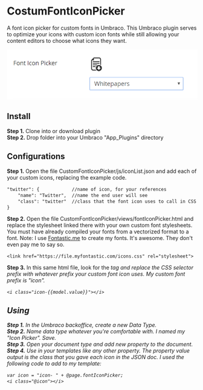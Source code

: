 # CostumFontIconPicker
A font icon picker for custom fonts in Umbraco. This Umbraco plugin serves to optimize your icons with custom icon fonts while still allowing your content editors to choose what icons they want. 

<p>
	<img src="readme/intro-image.png" alt="A font icon picker for custom fonts in Umbraco" />
</p>

## Install
<b>Step 1.</b> Clone into or download plugin <br />
<b>Step 2.</b> Drop folder into your Umbraco "App_Plugins" directory

## Configurations
<b>Step 1.</b> Open the file CustomFontIconPicker/js/iconList.json and add each of your custom icons, replacing the example code.
```
"twitter": {  			//name of icon, for your references
	"name": "Twitter", 	//name the end user will see
	"class": "twitter" 	//class that the font icon uses to call in CSS
}
```
<b>Step 2.</b> Open the file CustomFontIconPicker/views/fontIconPicker.html and replace the stylesheet linked there with your own custom font stylesheets. You must have already compiled your fonts from a vectorized format to a font.
Note: I use <a href="http://fontastic.me/" target="_blank">Fontastic.me</a> to create my fonts. It's awesome. They don't even pay me to say so.
```
<link href="https://file.myfontastic.com/icons.css" rel="stylesheet">
```
<b>Step 3.</b> In this same html file, look for the <code><i></code> tag and replace the CSS selector prefix with whatever prefix your custom font icon uses. My custom font prefix is <em>"icon"</em>.
```
<i class="icon-{{model.value}}"></i>
``` 

## Using
<b>Step 1.</b> In the Umbraco backoffice, create a new Data Type.<br />
<b>Step 2.</b> Name data type whatever you're comfortable with. I named my <em>"Icon Picker"</em>. Save.<br />
<b>Step 3.</b> Open your document type and add new property to the document.
<b>Step 4.</b> Use in your templates like any other property. The property value output is the class that you gave each icon in the JSON doc. I used the following code to add to my template:
```
var icon = "icon- " + @page.fontIconPicker;
<i class="@icon"></i>
```